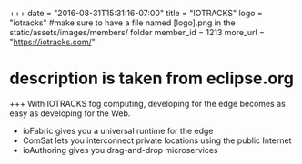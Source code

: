 +++
date = "2016-08-31T15:31:16-07:00"
title = "IOTRACKS"
logo = "iotracks" #make sure to have a file named [logo].png in the static/assets/images/members/ folder
member_id = 1213
more_url = "https://iotracks.com/"
# description is taken from eclipse.org
+++
With IOTRACKS fog computing, developing for the edge becomes as easy as developing for the Web.

- ioFabric gives you a universal runtime for the edge
- ComSat lets you interconnect private locations using the public Internet
- ioAuthoring gives you drag-and-drop microservices